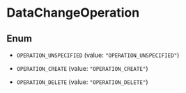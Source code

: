 

# DataChangeOperation

## Enum


* `OPERATION_UNSPECIFIED` (value: `"OPERATION_UNSPECIFIED"`)

* `OPERATION_CREATE` (value: `"OPERATION_CREATE"`)

* `OPERATION_DELETE` (value: `"OPERATION_DELETE"`)



